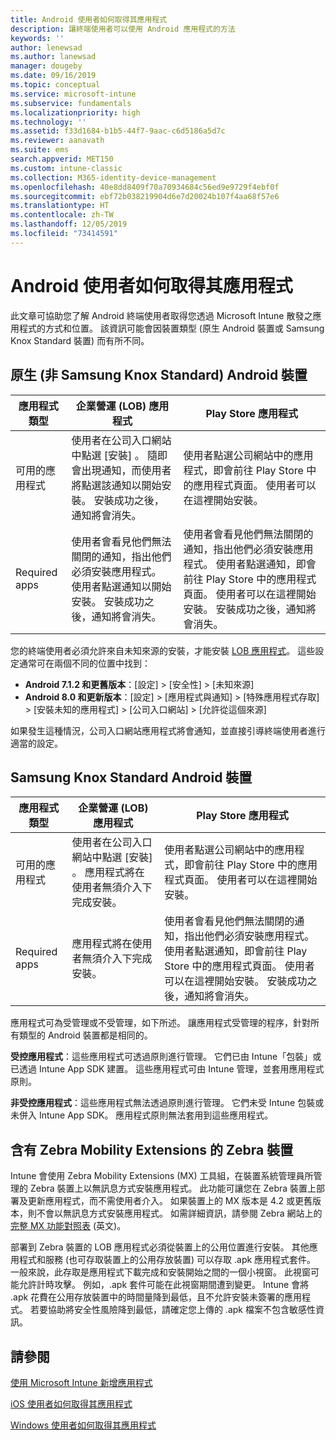 ```yaml
---
title: Android 使用者如何取得其應用程式
description: 讓終端使用者可以使用 Android 應用程式的方法
keywords: ''
author: lenewsad
ms.author: lanewsad
manager: dougeby
ms.date: 09/16/2019
ms.topic: conceptual
ms.service: microsoft-intune
ms.subservice: fundamentals
ms.localizationpriority: high
ms.technology: ''
ms.assetid: f33d1684-b1b5-44f7-9aac-c6d5186a5d7c
ms.reviewer: aanavath
ms.suite: ems
search.appverid: MET150
ms.custom: intune-classic
ms.collection: M365-identity-device-management
ms.openlocfilehash: 40e8dd8409f70a70934684c56ed9e9729f4ebf0f
ms.sourcegitcommit: ebf72b038219904d6e7d20024b107f4aa68f57e6
ms.translationtype: HT
ms.contentlocale: zh-TW
ms.lasthandoff: 12/05/2019
ms.locfileid: "73414591"
---
```

# <a name="how-your-android-users-get-their-apps"></a>Android 使用者如何取得其應用程式

此文章可協助您了解 Android 終端使用者取得您透過 Microsoft Intune 散發之應用程式的方式和位置。 該資訊可能會因裝置類型 (原生 Android 裝置或 Samsung Knox Standard 裝置) 而有所不同。

## <a name="native-non-samsung-knox-standard-android-devices"></a>原生 (非 Samsung Knox Standard) Android 裝置

| 應用程式類型 | 企業營運 (LOB) 應用程式 | Play Store 應用程式  |
| ------------- |-------------| -----|
| 可用的應用程式      | 使用者在公司入口網站中點選 [安裝]  。 隨即會出現通知，而使用者將點選該通知以開始安裝。 安裝成功之後，通知將會消失。 | 使用者點選公司網站中的應用程式，即會前往 Play Store 中的應用程式頁面。 使用者可以在這裡開始安裝。|
| Required apps      | 使用者會看見他們無法關閉的通知，指出他們必須安裝應用程式。 使用者點選通知以開始安裝。 安裝成功之後，通知將會消失。    | 使用者會看見他們無法關閉的通知，指出他們必須安裝應用程式。 使用者點選通知，即會前往 Play Store 中的應用程式頁面。 使用者可以在這裡開始安裝。 安裝成功之後，通知將會消失。 |

您的終端使用者必須允許來自未知來源的安裝，才能安裝 [LOB 應用程式](../apps/lob-apps-android.md)。 這些設定通常可在兩個不同的位置中找到：

* **Android 7.1.2 和更舊版本**：[設定]   > [安全性]   > [未知來源] 
* **Android 8.0 和更新版本**：[設定]   > [應用程式與通知]   > [特殊應用程式存取]   > [安裝未知的應用程式]   > [公司入口網站]   > [允許從這個來源] 

如果發生這種情況，公司入口網站應用程式將會通知，並直接引導終端使用者進行適當的設定。 

## <a name="samsung-knox-standard-android-devices"></a>Samsung Knox Standard Android 裝置

| 應用程式類型 | 企業營運 (LOB) 應用程式 | Play Store 應用程式  |
| ------------- |-------------| -----|
| 可用的應用程式      | 使用者在公司入口網站中點選 [安裝]  。 應用程式將在使用者無須介入下完成安裝。 | 使用者點選公司網站中的應用程式，即會前往 Play Store 中的應用程式頁面。 使用者可以在這裡開始安裝。|
| Required apps      | 應用程式將在使用者無須介入下完成安裝。    | 使用者會看見他們無法關閉的通知，指出他們必須安裝應用程式。 使用者點選通知，即會前往 Play Store 中的應用程式頁面。 使用者可以在這裡開始安裝。 安裝成功之後，通知將會消失。 |

應用程式可為受管理或不受管理，如下所述。 讓應用程式受管理的程序，針對所有類型的 Android 裝置都是相同的。

**受控應用程式**：這些應用程式可透過原則進行管理。 它們已由 Intune「包裝」或已透過 Intune App SDK 建置。 這些應用程式可由 Intune 管理，並套用應用程式原則。

**非受控應用程式**：這些應用程式無法透過原則進行管理。 它們未受 Intune 包裝或未併入 Intune App SDK。 應用程式原則無法套用到這些應用程式。

## <a name="zebra-devices-with-zebra-mobility-extensions"></a>含有 Zebra Mobility Extensions 的 Zebra 裝置

Intune 會使用 Zebra Mobility Extensions (MX) 工具組，在裝置系統管理員所管理的 Zebra 裝置上以無訊息方式安裝應用程式。 此功能可讓您在 Zebra 裝置上部署及更新應用程式，而不需使用者介入。 如果裝置上的 MX 版本是 4.2 或更舊版本，則不會以無訊息方式安裝應用程式。 如需詳細資訊，請參閱 Zebra 網站上的[完整 MX 功能對照表](http://techdocs.zebra.com/mx/compatibility/) \(英文\)。

部署到 Zebra 裝置的 LOB 應用程式必須從裝置上的公用位置進行安裝。 其他應用程式和服務 (也可存取裝置上的公用存放裝置) 可以存取 .apk 應用程式套件。 一般來說，此存取是應用程式下載完成和安裝開始之間的一個小視窗。 此視窗可能允許計時攻擊。 例如，.apk 套件可能在此視窗期間遭到變更。 Intune 會將 .apk 花費在公用存放裝置中的時間量降到最低，且不允許安裝未簽署的應用程式。 若要協助將安全性風險降到最低，請確定您上傳的 .apk 檔案不包含敏感性資訊。

## <a name="see-also"></a>請參閱

[使用 Microsoft Intune 新增應用程式](../apps/apps-add.md)

[iOS 使用者如何取得其應用程式](end-user-apps-ios.md)

[Windows 使用者如何取得其應用程式](end-user-apps-windows.md)
